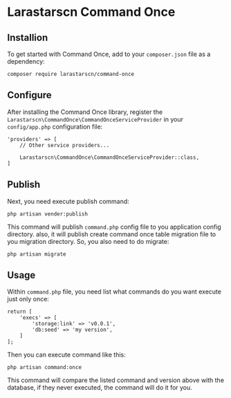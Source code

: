 # Larastarscn Command Once

## Installion

To get started with Command Once, add to your `composer.json` file as a dependency:

    composer require larastarscn/command-once

## Configure

After installing the Command Once library, register the `Larastarscn\CommandOnce\CommandOnceServiceProvider` in your `config/app.php` configuration file:

    'providers' => [
        // Other service providers...

        Larastarscn\CommandOnce\CommandOnceServiceProvider::class,
    ]

## Publish

Next, you need execute publish command:

    php artisan vender:publish
    
This command will publish `command.php` config file to you application config directory. also, it will publish create command once table migration file to you migration directory. So, you also need to do migrate:

    php artisan migrate
    
## Usage

Within `command.php` file, you need list what commands do you want execute just only once:

    return [
        'execs' => [
            'storage:link' => 'v0.0.1',
            'db:seed' => 'my version',
        ]
    ];

Then you can execute command like this:

    php artisan command:once
    
This command will compare the listed command and version above with the database, if they never executed, the command will do it for you.
